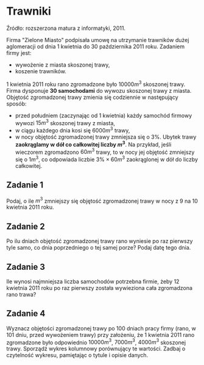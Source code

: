 # Trawniki

Źródło: rozszerzona matura z informatyki, 2011.

Firma "Zielone Miasto" podpisała umowę na utrzymanie trawników dużej aglomeracji od dnia 1 kwietnia do 30 października 2011 roku. Zadaniem firmy jest:

- wywożenie z miasta skoszonej trawy,
- koszenie trawników.

1 kwietnia 2011 roku rano zgromadzone było $10000m^3$ skoszonej trawy. Firma dysponuje **30 samochodami** do wywozu skoszonej trawy z miasta. Objętość zgromadzonej trawy zmienia się codziennie w następujący sposób:

- przed południem (zaczynając od 1 kwietnia) każdy samochód firmowy wywozi $15m^3$ skoszonej trawy z miasta,
- w ciągu każdego dnia kosi się $6000m^3$ trawy,
- w nocy objętość zgromadzonej trawy zmniejsza się o $3\%$. Ubytek trawy **zaokrąglamy w dół co całkowitej liczby $m^3$**. Na przykład, jeśli wieczorem zgromadzono $60m^3$ trawy, to w nocy jej objętość zmniejszy się o $1m^3$, co odpowiada liczbie $3\%\times60m^3$ zaokrąglonej w dół do liczby całkowitej.

## Zadanie 1

Podaj, o ile $m^3$ zmniejszy się objętość zgromadzonej trawy w nocy z 9 na 10 kwietnia 2011 roku.

## Zadanie 2

Po ilu dniach objętość zgromadzonej trawy rano wyniesie po raz pierwszy tyle samo, co dnia poprzedniego o tej samej porze? Podaj datę tego dnia.

## Zadanie 3

Ile wynosi najmniejsza liczba samochodów potrzebna firmie, żeby 12 kwietnia 2011 roku po raz pierwszy została wywieziona cała zgromadzona rano trawa?

## Zadanie 4

Wyznacz objętości zgromadzonej trawy po 100 dniach pracy firmy (rano, w 101 dniu, przed wywożeniem trawy) przy założeniu, że 1 kwietnia 2011 rano zgromadzone było odpowiednio $10000m^3$, $7000m^3$, $4000m^3$ skoszonej trawy. Sporządź wykres kolumnowy porównujący te wartości. Zadbaj o czytelność wykresu, pamiętając o tytule i opisie danych.
